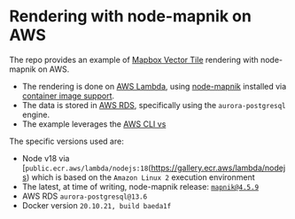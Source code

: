 # Rendering with node-mapnik on AWS

The repo provides an example of [Mapbox Vector Tile](https://github.com/mapbox/vector-tile-spec) rendering with node-mapnik on AWS.

- The rendering is done on [AWS Lambda](https://aws.amazon.com/lambda/), using [node-mapnik](https://github.com/mapnik/node-mapnik) installed via [container image support](https://aws.amazon.com/blogs/aws/new-for-aws-lambda-container-image-support/).
- The data is stored in [AWS RDS](https://aws.amazon.com/rds/), specifically using the `aurora-postgresql` engine.
- The example leverages the [AWS CLI vs](https://aws.amazon.com/cli/)

The specific versions used are:

 - Node v18 via [`public.ecr.aws/lambda/nodejs:18`(https://gallery.ecr.aws/lambda/nodejs) which is based on the `Amazon Linux 2` execution environment
 - The latest, at time of writing, node-mapnik release: [`mapnik@4.5.9`](https://www.npmjs.com/package/mapnik)
 - AWS RDS `aurora-postgresql@13.6`
 - Docker version `20.10.21, build baeda1f`
